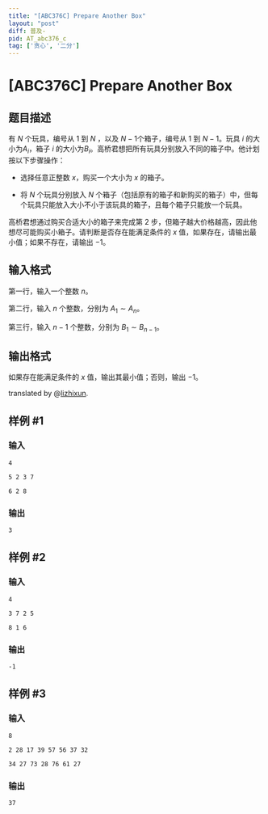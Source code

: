 ```yaml
---
title: "[ABC376C] Prepare Another Box"
layout: "post"
diff: 普及-
pid: AT_abc376_c
tag: ['贪心', '二分']
---
```


# [ABC376C] Prepare Another Box

## 题目描述

有 $N$ 个玩具，编号从 $1$ 到 $N$ ，以及 $N-1$个箱子，编号从 $1$ 到 $N-1$。玩具 $i$ 的大小为$A_i$，箱子 $i$ 的大小为$B_i$。高桥君想把所有玩具分别放入不同的箱子中。他计划按以下步骤操作：

- 选择任意正整数 $x$，购买一个大小为 $x$ 的箱子。

- 将 $N$ 个玩具分别放入 $N$ 个箱子（包括原有的箱子和新购买的箱子）中，但每个玩具只能放入大小不小于该玩具的箱子，且每个箱子只能放一个玩具。

高桥君想通过购买合适大小的箱子来完成第 $2$ 步，但箱子越大价格越高，因此他想尽可能购买小箱子。请判断是否存在能满足条件的 $x$ 值，如果存在，请输出最小值；如果不存在，请输出 $-1$。

## 输入格式

第一行，输入一个整数 $n$。

第二行，输入 $n$ 个整数，分别为 $A_1 \sim A_n$。

第三行，输入 $n-1$ 个整数，分别为 $B_1 \sim B_{n-1}$。

## 输出格式

如果存在能满足条件的 $x$ 值，输出其最小值；否则，输出 $-1$。

translated by @[lizhixun](https://www.luogu.com.cn/user/1030381).

## 样例 #1

### 输入

```
4
5 2 3 7
6 2 8
```

### 输出

```
3
```

## 样例 #2

### 输入

```
4
3 7 2 5
8 1 6
```

### 输出

```
-1
```

## 样例 #3

### 输入

```
8
2 28 17 39 57 56 37 32
34 27 73 28 76 61 27
```

### 输出

```
37
```

